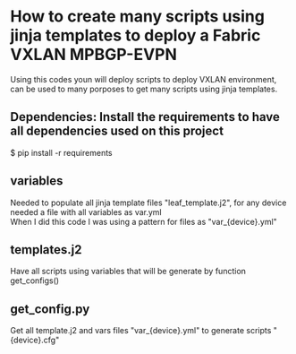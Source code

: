 # How to create many scripts using jinja templates to deploy a Fabric VXLAN MPBGP-EVPN

Using this codes youn will deploy scripts to deploy VXLAN environment, can be used to many porposes to get many scripts using jinja templates.

## Dependencies: Install the requirements to have all dependencies used on this project
$ pip install -r requirements

## variables
Needed to populate all jinja template files "leaf_template.j2", for any device needed a file with all variables as var.yml</br>
When I did this code I was using a pattern for files as "var_{device}.yml"

## templates.j2
Have all scripts using variables that will be generate by function get_configs()

## get_config.py
Get all template.j2 and vars files "var_{device}.yml" to generate scripts "{device}.cfg"

